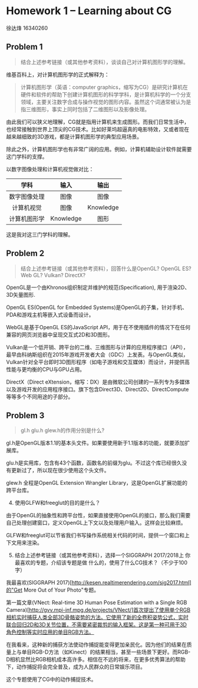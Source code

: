 # Homework 1 – Learning about CG

徐达烽
16340260



## Problem 1

> 结合上述参考链接（或其他参考资料），谈谈自己对计算机图形学的理解。 

维基百科上，对计算机图形学的正式解释为：

> 计算机图形学（英语：computer graphics，缩写为CG）是研究计算机在硬件和软件的帮助下创建计算机图形的科学学科，是计算机科学的一个分支领域，主要关注数字合成与操作视觉的图形内容。虽然这个词通常被认为是指三维图形，事实上同时包括了二维图形以及影像处理。

由此我们可以狭义地理解，CG就是指用计算机来生成图形。而我们日常生活中，也经常接触到世界上顶尖的CG技术。比如好莱坞超逼真的电影特效，又或者现在越来越细致的3D游戏，都是计算机图形学的典型应用场景。

除此之外，计算机图形学也有非常广阔的应用。例如，计算机辅助设计软件就需要这门学科的支撑。


以数字图像处理和计算机视觉做对比：

学科|输入|输出
:-:|:---:|:---:
数字图像处理|图像|图像
计算机视觉|图像|Knowledge
计算机图形学|Knowledge|图形

这是我对这三门学科的理解。


## Problem 2

> 结合上述参考链接（或其他参考资料），回答什么是OpenGL? OpenGL ES? Web GL? Vulkan? DirectX? 

OpenGL是一个由Khronos组织制定并维护的规范(Specification), 用于渲染2D、3D矢量图形.

OpenGL ES(OpenGL for Embedded Systems)是OpenGL的子集，针对手机、PDA和游戏主机等嵌入式设备而设计。

WebGL是基于OpenGL ES的JavaScript API，用于在不使用插件的情况下在任何兼容的网页浏览器中呈现交互式2D和3D图形。

Vulkan是一个低开销、跨平台的二维、三维图形与计算的应用程序接口（API），最早由科纳斯组织在2015年游戏开发者大会（GDC）上发表。与OpenGL类似，Vulkan针对全平台即时3D图形程序（如电子游戏和交互媒体）而设计，并提供高性能与更均衡的CPU与GPU占用。

DirectX（Direct eXtension，缩写：DX）是由微软公司创建的一系列专为多媒体以及游戏开发的应用程序接口。旗下包含Direct3D、Direct2D、DirectCompute等等多个不同用途的子部分。

## Problem 3
> gl.h glu.h glew.h的作用分别是什么? 

gl.h是OpenGL版本1.1的基本头文件。如果要使用新于1.1版本的功能，就要添加扩展库。

glu.h是实用库，包含有43个函数，函数名的前缀为glu。不过这个库已经很久没有更新过了，所以现在很少使用这个头文件。

glew.h 全程是OpenGL Extension Wrangler Library，这是OpenGL扩展功能的跨平台库。


4.	使用GLFW和freeglut的目的是什么？ 

由于OpenGL的抽象性和跨平台性，如果直接使用OpenGL的接口，那么我们需要自己处理创建窗口，定义OpenGL上下文以及处理用户输入。这样会比较麻烦。

GLFW和freeglut可以节省我们书写操作系统相关代码的时间，提供一个窗口和上下文用来渲染。


5.	结合上述参考链接（或其他参考资料），选择一个SIGGRAPH 2017/2018上 你最喜欢的专题，介绍该专题是做 什么的，使用了什么CG技术？（不少于100字）


我最喜欢(SIGGRAPH 2017)[http://kesen.realtimerendering.com/sig2017.html]的"Get More Out of Your Photo"专题。

第一篇文章(VNect: Real-time 3D Human Pose Estimation with a Single RGB Camera)[http://gvv.mpi-inf.mpg.de/projects/VNect/]首次提出了使用单个RGB相机实时捕获人类全部3D骨骼姿势的方法。它使用了新的全卷积姿势公式，实时联合回归2D和3D关节位置，不需要紧密裁剪的输入框架。这是第一种可用于3D角色控制等实时应用的单目RGB方法。

在我看来，这种新的捕获方法使动作捕捉能变得更加亲民化。因为他们的结果在质量上与单目RGB-D方法（如Kinect）的结果相当，甚至一些场景下更好。而RGB-D相机显然比RGB相机成本高许多。相信在不远的将来，在更多优秀算法的帮助下，动作捕捉将会完全普及，成为人民群众的日常娱乐项目。

这个专题使用了CG中的动作捕捉技术。